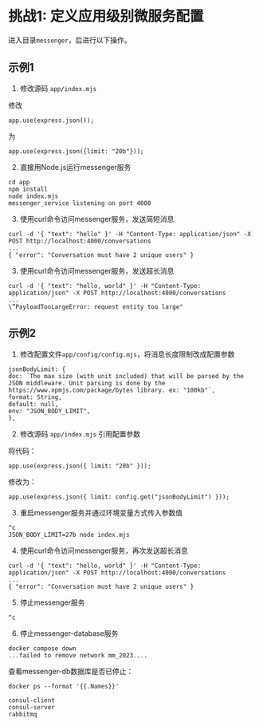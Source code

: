 
# 挑战1: 定义应用级别微服务配置

进入目录`messenger`，后进行以下操作。

## 示例1

1. 修改源码 `app/index.mjs`

修改

```
app.use(express.json());

```

为 

```
app.use(express.json({limit: "20b"}));

```

2. 直接用Node.js运行messenger服务

```
cd app
npm install
node index.mjs
messenger_service listening on port 4000
```

3. 使用curl命令访问messenger服务，发送简短消息

```
curl -d '{ "text": "hello" }' -H "Content-Type: application/json" -X POST http://localhost:4000/conversations
...
{ "error": "Conversation must have 2 unique users" }
```

3. 使用curl命令访问messenger服务，发送超长消息

```
curl -d '{ "text": "hello, world" }' -H "Content-Type: application/json" -X POST http://localhost:4000/conversations
...
\”PayloadTooLargeError: request entity too large"

```

## 示例2

1. 修改配置文件`app/config/config.mjs`，将消息长度限制改成配置参数

```
jsonBodyLimit: {
doc: `The max size (with unit included) that will be parsed by the JSON middleware. Unit parsing is done by the https://www.npmjs.com/package/bytes library. ex: "100kb"`,
format: String,
default: null,
env: "JSON_BODY_LIMIT",
},
```

2. 修改源码 `app/index.mjs` 引用配置参数

将代码：

```
app.use(express.json({ limit: "20b" }));
```

修改为：

```
app.use(express.json({ limit: config.get("jsonBodyLimit") }));
```

3. 重启messenger服务并通过环境变量方式传入参数值

```
^c
JSON_BODY_LIMIT=27b node index.mjs
```

4. 使用curl命令访问messenger服务，再次发送超长消息

```
curl -d '{ "text": "hello, world" }' -H "Content-Type: application/json" -X POST http://localhost:4000/conversations
...
{ "error": "Conversation must have 2 unique users" }
```

5. 停止messenger服务

```
^c
```

6. 停止messenger-database服务

```
docker compose down
...failed to remove network mm_2023....
```

查看messenger-db数据库是否已停止：

```
docker ps --format '{{.Names}}'

consul-client
consul-server
rabbitmq

```